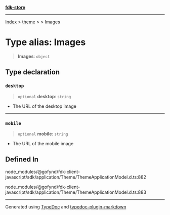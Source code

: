 [**fdk-store**](../../../README.md)
***

[Index](../../../API.md) > [theme](../../README.md) > [<internal>](../README.md) > Images

# Type alias: Images

> **Images**: `object`

## Type declaration

### `desktop`

> `optional` **desktop**: `string`

- The URL of the desktop image

***

### `mobile`

> `optional` **mobile**: `string`

- The URL of the mobile image

## Defined In

node\_modules/@gofynd/fdk-client-javascript/sdk/application/Theme/ThemeApplicationModel.d.ts:882

node\_modules/@gofynd/fdk-client-javascript/sdk/application/Theme/ThemeApplicationModel.d.ts:883

***
Generated using [TypeDoc](https://typedoc.org/) and [typedoc-plugin-markdown](https://www.npmjs.com/package/typedoc-plugin-markdown)
